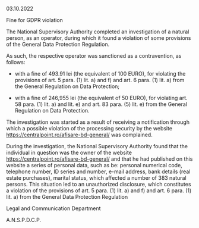 03.10.2022

Fine for GDPR violation

The National Supervisory Authority completed an investigation of a natural person, as an operator, during which it found a violation of some provisions of the General Data Protection Regulation.

As such, the respective operator was sanctioned as a contravention, as follows:

- with a fine of 493.91 lei (the equivalent of 100 EURO), for violating the provisions of art. 5 para. (1) lit. a) and f) and art. 6 para. (1) lit. a) from the General Regulation on Data Protection;

- with a fine of 246,955 lei (the equivalent of 50 EURO), for violating art. 58 para. (1) lit. a) and lit. e) and art. 83 para. (5) lit. e) from the General Regulation on Data Protection.

The investigation was started as a result of receiving a notification through which a possible violation of the processing security by the website https://centralpoint.ro/afisare-bd-general/ was complained.

During the investigation, the National Supervisory Authority found that the individual in question was the owner of the website https://centralpoint.ro/afisare-bd-general/ and that he had published on this website a series of personal data, such as be: personal numerical code, telephone number, ID series and number, e-mail address, bank details (real estate purchases), marital status, which affected a number of 383 natural persons. This situation led to an unauthorized disclosure, which constitutes a violation of the provisions of art. 5 para. (1) lit. a) and f) and art. 6 para. (1) lit. a) from the General Data Protection Regulation

Legal and Communication Department

A.N.S.P.D.C.P.
